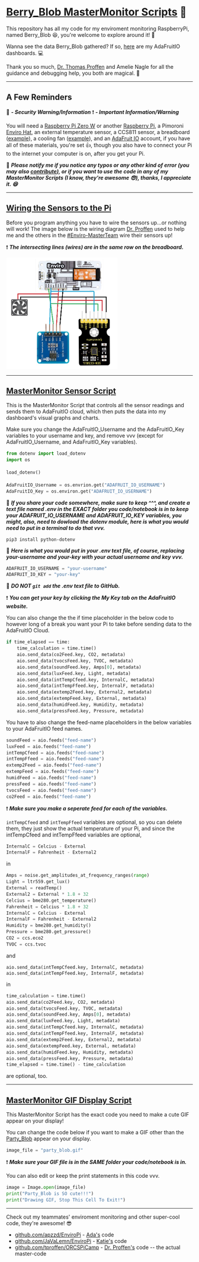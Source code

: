 # [Berry_Blob MasterMonitor Scripts](https://github.com/ThuviksaM/Berry_Blob) 🐍

This repository has all my code for my enviroment monitoring RaspberryPi, named Berry_Blob 😆, you're welcome to explore around it! 🔎

Wanna see the data Berry_Blob gathered? If so, [here](https://io.adafruit.com/Thuviksa/dashboards/weather-monitor) are my AdaFruitIO dashboards. 💻

Thank you so much, [Dr. Thomas Proffen](https://github.com/tproffen) and Amelie Nagle for all the guidance and debugging help, you both are magical. 🦄

<hr>

## A Few Reminders

🔐 ***- Security Warning/Information***
❗ ***- Important Information/Warning***

You will need a [Raspberry Pi Zero W](https://www.raspberrypi.org/products/raspberry-pi-zero-w/) or another [Raspberry Pi](https://www.adafruit.com/?q=Raspberry+Pi&sort=BestMatch), a Pimoroni [Enviro Hat](https://shop.pimoroni.com/products/enviro?variant=31155658489939), an external temperature sensor, a CCS811 sensor, a breadboard ([example](https://www.adafruit.com/product/64)), a cooling fan ([example](https://www.adafruit.com/product/3368)), and an [AdaFruit IO](https://io.adafruit.com/) account, if you have all of these materials, you're set 👍, though you also have to connect your Pi to the internet your computer is on, after you get your Pi.

🔐 ***Please notify me if you notice any typos or any other kind of error (you may also [contribute]()), or if you want to use the code in any of my MasterMonitor Scripts (I know, they're awesome 😎), thanks, I appreciate it. 😄***

<hr>

## [Wiring the Sensors to the Pi](https://github.com/ThuviksaM/Berry_Blob/blob/master/Images/sensor-wiring-img.jpg)

Before you program anything you have to wire the sensors up...or nothing will work!
The image below is the wiring diagram [Dr. Proffen](https://github.com/tproffen) used to help me and the others in the [#Enviro-MasterTeam](https://www.orcsgirls.org/masterclass) wire their sensors up!

❗ ***The intersecting lines (wires) are in the same row on the breadboard.***

<img src= "../Images/sensor-wiring-img.jpg" alt= "wiring-diagram" width="300" height="300">

<hr>

## [MasterMonitor Sensor Script](https://github.com/ThuviksaM/Berry_Blob/blob/master/JupyterNotebooks/MasterMonitorSensorScript.ipynb)

This is the MasterMonitor Script that controls all the sensor readings and sends them to AdaFruitIO cloud, which then puts the data into my dashboard's visual graphs and charts.

Make sure you change the AdaFruitIO_Username and the AdaFruitIO_Key variables to your username and key, and remove vvv (except for AdaFruitIO_Username, and AdaFruitIO_Key variables).
```python
from dotenv import load_dotenv
import os

load_dotenv()

AdaFruitIO_Username = os.envrion.get("ADAFRUIT_IO_USERNAME")
AdaFruitIO_Key = os.environ.get("ADAFRUIT_IO_USERNAME")
```
🔐 ***If you share your code somewhere, make sure to keep ^^^, and create a text file named .env in the EXACT folder you code/notebook is in to keep your ADAFRUIT_IO_USERNAME and ADAFRUIT_IO_KEY variables, you might, also, need to dowload the dotenv module, here is what you would need to put in a terminal to do that vvv.***
```
pip3 install python-dotenv
```
🔐 ***Here is what you would put in your .env text file, of course, replacing your-username and your-key with your actual username and key vvv.***
```python
ADAFRUIT_IO_USERNAME = "your-username"
ADAFRUIT_IO_KEY = "your-key"
```
🔐 ***DO NOT `git add` the .env text file to GitHub.***

❗ ***You can get your key by clicking the My Key tab on the AdaFruitIO website.***

You can also change the the if time placeholder in the below code to however long of a break you want your Pi to take before sending data to the AdaFruitIO Cloud.
```python
if time_elapsed == time:
    time_calculation = time.time()
    aio.send_data(co2Feed.key, CO2, metadata)
    aio.send_data(tvocsFeed.key, TVOC, metadata)
    aio.send_data(soundFeed.key, Amps[0], metadata)
    aio.send_data(luxFeed.key, Light, metadata)
    aio.send_data(intTempCfeed.key, InternalC, metadata)
    aio.send_data(intTempFfeed.key, InternalF, metadata)
    aio.send_data(extemp2Feed.key, External2, metadata)
    aio.send_data(extempFeed.key, External, metadata)
    aio.send_data(humidFeed.key, Humidity, metadata)
    aio.send_data(pressFeed.key, Pressure, metadata)
```
You have to also change the feed-name placeholders in the below variables to your AdaFruitIO feed names.
```python
soundFeed = aio.feeds("feed-name")
luxFeed = aio.feeds("feed-name")
intTempCfeed = aio.feeds("feed-name")
intTempFfeed = aio.feeds("feed-name")
extemp2Feed = aio.feeds("feed-name")
extempFeed = aio.feeds("feed-name")
humidFeed = aio.feeds("feed-name")
pressFeed = aio.feeds("feed-name")
tvocsFeed = aio.feeds("feed-name")
co2Feed = aio.feeds("feed-name")
```
❗ ***Make sure you make a seperate feed for each of the variables.***

`intTempCfeed` and `intTempFfeed` variables are optional, so you can delete them, they just show the actual temperature of your Pi, and since the intTempCfeed and intTempFfeed variables are optional,
```python   
InternalC = Celcius - External
InternalF = Fahrenheit - External2
```
in
```python
Amps = noise.get_amplitudes_at_frequency_ranges(range)
Light = ltr559.get_lux()
External = readTemp()
External2 = External * 1.8 + 32
Celcius = bme280.get_temperature()
Fahrenheit = Celcius * 1.8 + 32
InternalC = Celcius - External
InternalF = Fahrenheit - External2
Humidity = bme280.get_humidity()
Pressure = bme280.get_pressure()
CO2 = ccs.eco2
TVOC = ccs.tvoc
```
and
```
aio.send_data(intTempCfeed.key, InternalC, metadata)
aio.send_data(intTempFfeed.key, InternalF, metadata)
```
in
```python
time_calculation = time.time()
aio.send_data(co2Feed.key, CO2, metadata)
aio.send_data(tvocsFeed.key, TVOC, metadata)
aio.send_data(soundFeed.key, Amps[0], metadata)
aio.send_data(luxFeed.key, Light, metadata)
aio.send_data(intTempCfeed.key, InternalC, metadata)
aio.send_data(intTempFfeed.key, InternalF, metadata)
aio.send_data(extemp2Feed.key, External2, metadata)
aio.send_data(extempFeed.key, External, metadata)
aio.send_data(humidFeed.key, Humidity, metadata)
aio.send_data(pressFeed.key, Pressure, metadata)
time_elapsed = time.time() - time_calculation
```
are optional, too.

<hr>

## [MasterMonitor GIF Display Script](https://github.com/ThuviksaM/Berry_Blob/blob/master/JupyterNotebooks/MasterMonitorGIFDisplayScript.ipynb)

This MasterMonitor Script has the exact code you need to make a cute GIF appear on your display!

You can change the code below if you want to make a GIF other than the [Party_Blob](https://github.com/ThuviksaM/Berry_Blob/blob/master/JupyterNotebooks/part_blob.gif) appear on your display.
```python
image_file = "party_blob.gif"
```
❗ ***Make sure your GIF file is in the SAME folder your code/notebook is in.***

You can also edit or keep the print statements in this code vvv.
```python
image = Image.open(image_file)
print("Party_Blob is SO cute!!!")
print("Drawing GIF, Stop This Cell To Exit!")
```

<hr>

Check out my teammates' enviroment monitoring and other super-cool code, they're awesome! 😎
+ [github.com/apzzd/EnviroPi](https://github.com/apzzd/EnviroPi) - [Ada's](https://github.com/apzzd) code
+ [github.com/JaVaLemn/EnviroPi](https://github.com/JaVaLemn/EnviroPi) - [Katie's](https://github.com/JaVaLemn) code
+ [github.com/tproffen/ORCSPiCamp](https://github.com/tproffen/ORCSPiCamp) - [Dr. Proffen's](https://github.com/tproffen) code -- the actual master-code</p>
